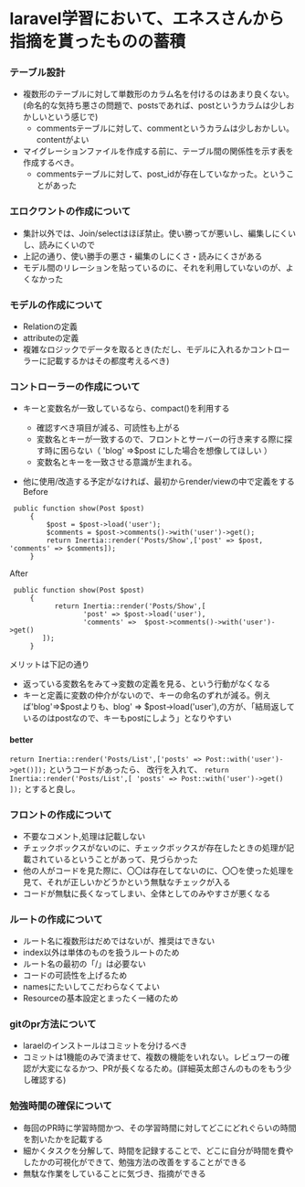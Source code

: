 # laravel学習において、エネスさんから指摘を貰ったものの蓄積

### テーブル設計

- 複数形のテーブルに対して単数形のカラム名を付けるのはあまり良くない。(命名的な気持ち悪さの問題で、postsであれば、postというカラムは少しおかしいという感じで)
  - commentsテーブルに対して、commentというカラムは少しおかしい。contentがよい
- マイグレーションファイルを作成する前に、テーブル間の関係性を示す表を作成するべき。
  - commentsテーブルに対して、post_idが存在していなかった。ということがあった


### エロクワントの作成について

- 集計以外では、Join/selectはほぼ禁止。使い勝ってが悪いし、編集しにくいし、読みにくいので
 - 上記の通り、使い勝手の悪さ・編集のしにくさ・読みにくさがある
 - モデル間のリレーションを貼っているのに、それを利用していないのが、よくなかった

### モデルの作成について

- Relationの定義
- attributeの定義
- 複雑なロジックでデータを取るとき(ただし、モデルに入れるかコントローラーに記載するかはその都度考えるべき)

### コントローラーの作成について

- キーと変数名が一致しているなら、compact()を利用する
  - 確認すべき項目が減る、可読性も上がる
  - 変数名とキーが一致するので、フロントとサーバーの行き来する際に探す時に困らない（ 'blog' =>$post にした場合を想像してほしい ）
  - 変数名とキーを一致させる意識が生まれる。

- 他に使用/改造する予定がなければ、最初からrender/viewの中で定義をする
Before
```
 public function show(Post $post) 
	 { 
	     $post = $post->load('user'); 
	     $comments = $post->comments()->with('user')->get(); 
	     return Inertia::render('Posts/Show',['post' => $post, 'comments' => $comments]); 
	 } 
```

After
```
 public function show(Post $post) 
	 { 
	       return Inertia::render('Posts/Show',[
                  'post' => $post->load('user'),
                  'comments' =>  $post->comments()->with('user')->get()
        ]); 
	 } 
```
メリットは下記の通り
- 返っている変数名をみて→変数の定義を見る、という行動がなくなる
- キーと定義に変数の仲介がないので、キーの命名のずれが減る。例えば'blog'=>$postよりも、blog' => $post->load('user'),の方が、「結局返しているのはpostなので、キーもpostにしよう」となりやすい

#### better
`return Inertia::render('Posts/List',['posts' => Post::with('user')->get()]);`
というコードがあったら、
改行を入れて、
`return Inertia::render('Posts/List',[
    'posts' => Post::with('user')->get()
]);`
とすると良し。



### フロントの作成について
- 不要なコメント,処理は記載しない
 - チェックボックスがないのに、チェックボックスが存在したときの処理が記載されているということがあって、見づらかった
 - 他の人がコードを見た際に、〇〇は存在してないのに、〇〇を使った処理を見て、それが正しいかどうかという無駄なチェックが入る
 - コードが無駄に長くなってしまい、全体としてのみやすさが悪くなる

### ルートの作成について

- ルート名に複数形はだめではないが、推奨はできない
 - index以外は単体のものを扱うルートのため
- ルート名の最初の「/」は必要ない
 - コードの可読性を上げるため
- namesにたいしてこだわらなくてよい
 - Resourceの基本設定とまったく一緒のため

### gitのpr方法について

- laraelのインストールはコミットを分けるべき
 - コミットは1機能のみで済ませて、複数の機能をいれない。レビュワーの確認が大変になるかつ、PRが長くなるため。(詳細英太郎さんのものをもう少し確認する)


### 勉強時間の確保について

- 毎回のPR時に学習時間かつ、その学習時間に対してどこにどれぐらいの時間を割いたかを記載する
 - 細かくタスクを分解して、時間を記録することで、どこに自分が時間を費やしたかの可視化ができて、勉強方法の改善をすることができる
 - 無駄な作業をしていることに気づき、指摘ができる
